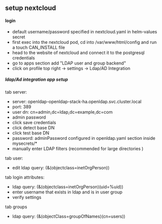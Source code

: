 ## setup nextcloud

#### login 

- default username/password specified in nextcloud.yaml in helm-values secret
- first exec into the nextcloud pod, cd into /var/www/html/config and run a touch CAN_INSTALL file
- head to the website of nextcloud and connect it to the postgresql credentials
- go to apps section add "LDAP user and group backend"
- click on profile top right -> settings -> Ldap/AD Integration


##### ldap/Ad integration app setup
tab server:
- server: openldap-openldap-stack-ha.openldap.svc.cluster.local
- port: 389
- user dn: cn=admin,dc=ldap,dc=example,dc=com
- admin password
- click save credentials
- click detect base DN
- click test base DN
- password: adminPassword configured in openldap.yaml section inside mysecrets/*
- manually enter LDAP filters (recommended for large directories )

tab user:
- edit ldap query: (&(objectclass=inetOrgPerson))

tab login attributes: 
- ldap query: (&(objectclass=inetOrgPerson)(uid=%uid))
- enter username that exists in ldap and is in user group
- verify settings

tab groups
- ldap query: (&(objectClass=groupOfNames)(cn=users))